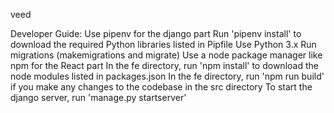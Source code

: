 veed

Developer Guide:
Use pipenv for the django part
Run 'pipenv install' to download the required Python libraries listed in Pipfile
Use Python 3.x
Run migrations (makemigrations and migrate)
Use a node package manager like npm for the React part
In the fe directory, run 'npm install' to download the node modules listed in packages.json
In the fe directory, run 'npm run build' if you make any changes to the codebase in the src directory
To start the django server, run 'manage.py startserver'
